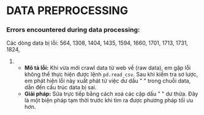 

# **DATA PREPROCESSING**

### **Errors encountered during data processing:**

Các dòng data bị lỗi: 564, 1308, 1404, 1435, 1594, 1660, 1701, 1713, 1731, 1824,
1. * **Mô tả lỗi:** Khi vừa mới crawl data từ web về (raw data), em gặp lỗi không thể thực hiện được lệnh `pd.read_csv`. Sau khi kiểm tra sơ lược, em phát hiện lỗi này xuất phát từ việc dư dấu " " trong chuỗi data, dẫn đến cấu trúc data bị sai.
    * **Giải pháp:** Sửa trực tiếp bằng cách xoá các cặp dấu " " dư thừa. Đây là một biện pháp tạm thời trước khi tìm ra được phương pháp tối ưu hơn. 